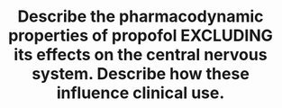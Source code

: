 ---
title: "Describe the pharmacodynamic properties of propofol EXCLUDING its effects on the central nervous system. Describe how these influence clinical use."
entityType: SAQ
exam: PEX
college: ANZCA
year: 2016
sitting: A
question: 7
passRate: 66
EC_expectedDomains:
- "This question asked for the pharmacodynamics of propofol AND the clinical implications, excluding CNS effects. Presenting a complete list of these as well as the clinical consequences would be enough to pass. The majority did well with the CVS."
EC_extraCredit:
- "Better candidates considered other systems in their answer, such as the metabolic effects e.g. propofol infusion syndrome, increased risk with mitochondrial abnormalities, and caloric loading with prolonged infusions."
- "Marks were awarded if there was mention of the constituents of propofol and how that relates to allergic reactions."
EC_errorsCommon:
- "Despite this, a number of candidates still wasted time presenting pharmacokinetic information, describing its postulated mechanism of action in the CNS and its subsequent CNS effects. A few only listed pharmacodynamics with no clinical implications. Pharmaceutics were only accepted if it related to pharmacodynamic effects."
- "Almost all mentioned the negative consequences of a reduction in blood pressure but did not point out that it this can be advantageous for management of intraoperative hypertension."
- "Many did not mention bronchodilation, effects on upper airway tone, and the maintenance of hypoxic pulmonary vasoconstriction."
- "When considering the genitourinary system, simply stating decreases renal blood flow, without any further qualification again scored no marks. Effects on uterine tone (compared to volatile) were rarely mentioned."
- "For example, many candidates merely listed allergy and this was not awarded any marks."
---
